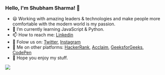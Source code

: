 ### Hello, I'm Shubham Sharma! 👋 

- 😃  Working with amazing leaders & technologies and make people more comfortable 
       with the modern world is my passion.
- 🌱 I’m currently learning JavaScript & Python.
- 📫 How to reach me: [Linkedin](https://www.linkedin.com/in/shubhamsharmadev/)
- 🔗 Folow us on: [Twitter](https://twitter.com/shubhamsharmaa_), [Instagram](https://www.instagram.com/shubhamsharmaa_1/)
- 👀 Me on other platforms: [HackerRank](https://www.hackerrank.com/shubhamsharmadev), [Acclaim](https://www.youracclaim.com/users/shubhamsharmadev), [GeeksforGeeks](https://auth.geeksforgeeks.org/user/shubhamsharmadevelopers), [CodePen](https://codepen.io/shubhamsharmadev)
- 🌟 Hope you enjoy my stuff.

<img src="https://github-readme-stats.vercel.app/api?username=shubhamsharmadev&&show_icons=true&title_color=ffffff&icon_color=bb2ac&text_color=daf7dc&bg_color=191919">

